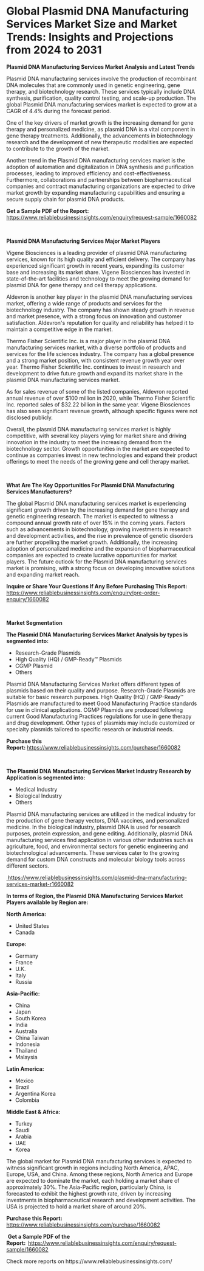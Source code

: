 <p><h1>Global Plasmid DNA Manufacturing Services Market Size and Market Trends: Insights and Projections from 2024 to 2031</h1></p><p><strong>Plasmid DNA Manufacturing Services Market Analysis and Latest Trends</strong></p>
<p><p>Plasmid DNA manufacturing services involve the production of recombinant DNA molecules that are commonly used in genetic engineering, gene therapy, and biotechnology research. These services typically include DNA synthesis, purification, quality control testing, and scale-up production. The global Plasmid DNA manufacturing services market is expected to grow at a CAGR of 4.4% during the forecast period.</p><p>One of the key drivers of market growth is the increasing demand for gene therapy and personalized medicine, as plasmid DNA is a vital component in gene therapy treatments. Additionally, the advancements in biotechnology research and the development of new therapeutic modalities are expected to contribute to the growth of the market.</p><p>Another trend in the Plasmid DNA manufacturing services market is the adoption of automation and digitalization in DNA synthesis and purification processes, leading to improved efficiency and cost-effectiveness. Furthermore, collaborations and partnerships between biopharmaceutical companies and contract manufacturing organizations are expected to drive market growth by expanding manufacturing capabilities and ensuring a secure supply chain for plasmid DNA products.</p></p>
<p><strong>Get a Sample PDF of the Report:&nbsp;</strong> <a href="https://www.reliablebusinessinsights.com/enquiry/request-sample/1660082">https://www.reliablebusinessinsights.com/enquiry/request-sample/1660082</a></p>
<p>&nbsp;</p>
<p><strong>Plasmid DNA Manufacturing Services Major Market Players</strong></p>
<p><p>Vigene Biosciences is a leading provider of plasmid DNA manufacturing services, known for its high quality and efficient delivery. The company has experienced significant growth in recent years, expanding its customer base and increasing its market share. Vigene Biosciences has invested in state-of-the-art facilities and technology to meet the growing demand for plasmid DNA for gene therapy and cell therapy applications.</p><p>Aldevron is another key player in the plasmid DNA manufacturing services market, offering a wide range of products and services for the biotechnology industry. The company has shown steady growth in revenue and market presence, with a strong focus on innovation and customer satisfaction. Aldevron's reputation for quality and reliability has helped it to maintain a competitive edge in the market.</p><p>Thermo Fisher Scientific Inc. is a major player in the plasmid DNA manufacturing services market, with a diverse portfolio of products and services for the life sciences industry. The company has a global presence and a strong market position, with consistent revenue growth year over year. Thermo Fisher Scientific Inc. continues to invest in research and development to drive future growth and expand its market share in the plasmid DNA manufacturing services market.</p><p>As for sales revenue of some of the listed companies, Aldevron reported annual revenue of over $100 million in 2020, while Thermo Fisher Scientific Inc. reported sales of $32.22 billion in the same year. Vigene Biosciences has also seen significant revenue growth, although specific figures were not disclosed publicly.</p><p>Overall, the plasmid DNA manufacturing services market is highly competitive, with several key players vying for market share and driving innovation in the industry to meet the increasing demand from the biotechnology sector. Growth opportunities in the market are expected to continue as companies invest in new technologies and expand their product offerings to meet the needs of the growing gene and cell therapy market.</p></p>
<p>&nbsp;</p>
<p><strong>What Are The Key Opportunities For Plasmid DNA Manufacturing Services Manufacturers?</strong></p>
<p><p>The global Plasmid DNA manufacturing services market is experiencing significant growth driven by the increasing demand for gene therapy and genetic engineering research. The market is expected to witness a compound annual growth rate of over 15% in the coming years. Factors such as advancements in biotechnology, growing investments in research and development activities, and the rise in prevalence of genetic disorders are further propelling the market growth. Additionally, the increasing adoption of personalized medicine and the expansion of biopharmaceutical companies are expected to create lucrative opportunities for market players. The future outlook for the Plasmid DNA manufacturing services market is promising, with a strong focus on developing innovative solutions and expanding market reach.</p></p>
<p><strong>Inquire or Share Your Questions If Any Before Purchasing This Report:</strong> <a href="https://www.reliablebusinessinsights.com/enquiry/pre-order-enquiry/1660082">https://www.reliablebusinessinsights.com/enquiry/pre-order-enquiry/1660082</a></p>
<p>&nbsp;</p>
<p><strong>Market Segmentation</strong></p>
<p><strong>The Plasmid DNA Manufacturing Services Market Analysis by types is segmented into:</strong></p>
<p><ul><li>Research-Grade Plasmids</li><li>High Quality (HQ) / GMP-Ready™ Plasmids</li><li>CGMP Plasmid</li><li>Others</li></ul></p>
<p><p>Plasmid DNA Manufacturing Services Market offers different types of plasmids based on their quality and purpose. Research-Grade Plasmids are suitable for basic research purposes. High Quality (HQ) / GMP-Ready™ Plasmids are manufactured to meet Good Manufacturing Practice standards for use in clinical applications. CGMP Plasmids are produced following current Good Manufacturing Practices regulations for use in gene therapy and drug development. Other types of plasmids may include customized or specialty plasmids tailored to specific research or industrial needs.</p></p>
<p><strong>Purchase this Report:&nbsp;</strong><a href="https://www.reliablebusinessinsights.com/purchase/1660082">https://www.reliablebusinessinsights.com/purchase/1660082</a></p>
<p>&nbsp;</p>
<p><strong>The Plasmid DNA Manufacturing Services Market Industry Research by Application is segmented into:</strong></p>
<p><ul><li>Medical Industry</li><li>Biological Industry</li><li>Others</li></ul></p>
<p><p>Plasmid DNA manufacturing services are utilized in the medical industry for the production of gene therapy vectors, DNA vaccines, and personalized medicine. In the biological industry, plasmid DNA is used for research purposes, protein expression, and gene editing. Additionally, plasmid DNA manufacturing services find application in various other industries such as agriculture, food, and environmental sectors for genetic engineering and biotechnological advancements. These services cater to the growing demand for custom DNA constructs and molecular biology tools across different sectors.</p></p>
<p><a href="https://www.reliablebusinessinsights.com/plasmid-dna-manufacturing-services-market-r1660082">&nbsp;https://www.reliablebusinessinsights.com/plasmid-dna-manufacturing-services-market-r1660082</a></p>
<p><strong>In terms of Region, the Plasmid DNA Manufacturing Services Market Players available by Region are:</strong></p>
<p>
    <p> <strong> North America: </strong>
        <ul>
            <li>United States</li>
            <li>Canada</li>
        </ul>
        </p> 
    <p> <strong> Europe: </strong>
        <ul>
            <li>Germany</li>
            <li>France</li>
            <li>U.K.</li>
            <li>Italy</li>
            <li>Russia</li>
        </ul>
        </p> 
    <p> <strong> Asia-Pacific: </strong>
        <ul>
            <li>China</li>
            <li>Japan</li>
            <li>South Korea</li>
            <li>India</li>
            <li>Australia</li>
            <li>China Taiwan</li>
            <li>Indonesia</li>
            <li>Thailand</li>
            <li>Malaysia</li>
        </ul>
        </p> 
    <p> <strong> Latin America: </strong>
        <ul>
            <li>Mexico</li>
            <li>Brazil</li>
            <li>Argentina Korea</li>
            <li>Colombia</li>
        </ul>
        </p> 
    <p> <strong> Middle East & Africa: </strong>
        <ul>
            <li>Turkey</li>
            <li>Saudi</li>
            <li>Arabia</li>
            <li>UAE</li>
            <li>Korea</li>
        </ul>
    </p>
    </p>
<p><p>The global market for Plasmid DNA manufacturing services is expected to witness significant growth in regions including North America, APAC, Europe, USA, and China. Among these regions, North America and Europe are expected to dominate the market, each holding a market share of approximately 30%. The Asia-Pacific region, particularly China, is forecasted to exhibit the highest growth rate, driven by increasing investments in biopharmaceutical research and development activities. The USA is projected to hold a market share of around 20%.</p></p>
<p><strong>Purchase this Report: </strong><a href="https://www.reliablebusinessinsights.com/purchase/1660082">https://www.reliablebusinessinsights.com/purchase/1660082</a></p>
<p>&nbsp;<strong>Get a Sample PDF of the Report:&nbsp;&nbsp;</strong><a href="https://www.reliablebusinessinsights.com/enquiry/request-sample/1660082">https://www.reliablebusinessinsights.com/enquiry/request-sample/1660082</a></p>
<p><strong></strong></p>
<p>Check more reports on https://www.reliablebusinessinsights.com/</p>